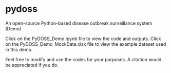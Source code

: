 # pydoss
An open-source Python-based disease outbreak surveillance system (Demo)

Click on the PyDOSS_Demo.ipynb file to view the code and outputs.
Click on the PyDOSS_Demo_MockData.xlsx file to view the example dataset used in this demo.

Feel free to modify and use the codes for your purposes. A citation would be appreciated if you do.
